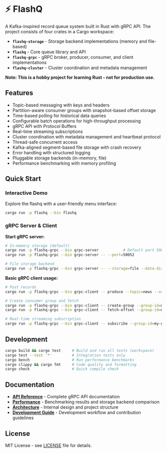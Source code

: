 # ⚡ FlashQ

A Kafka-inspired record queue system built in Rust with gRPC API. The project consists of four crates in a Cargo workspace:

- **`flashq-storage`** - Storage backend implementations (memory and file-based)
- **`flashq`** - Core queue library and API
- **`flashq-grpc`** - gRPC broker, producer, consumer, and client implementations
- **`flashq-cluster`** - Cluster coordination and metadata management

**Note: This is a hobby project for learning Rust - not for production use.**

## Features

- Topic-based messaging with keys and headers
- Partition-aware consumer groups with snapshot-based offset storage
- Time-based polling for historical data queries
- Configurable batch operations for high-throughput processing
- gRPC API with Protocol Buffers
- Real-time streaming subscriptions
- Cluster coordination with metadata management and heartbeat protocol
- Thread-safe concurrent access
- Kafka-aligned segment-based file storage with crash recovery
- Error handling with structured logging
- Pluggable storage backends (in-memory, file)
- Performance benchmarking with memory profiling

## Quick Start

### Interactive Demo
Explore the flashq with a user-friendly menu interface:

```bash
cargo run -p flashq --bin flashq
```

### gRPC Server & Client

**Start gRPC server:**
```bash
# In-memory storage (default)
cargo run -p flashq-grpc --bin grpc-server           # Default port 50051
cargo run -p flashq-grpc --bin grpc-server -- --port=50052

# File storage backend
cargo run -p flashq-grpc --bin grpc-server -- --storage=file --data-dir=./data
```

**Basic gRPC client usage:**
```bash
# Post records
cargo run -p flashq-grpc --bin grpc-client -- produce --topic=news --value="Hello gRPC!"

# Create consumer group and fetch
cargo run -p flashq-grpc --bin grpc-client -- create-group --group-id=my-group
cargo run -p flashq-grpc --bin grpc-client -- fetch-offset --group-id=my-group --topic=news

# Real-time streaming subscription
cargo run -p flashq-grpc --bin grpc-client -- subscribe --group-id=my-group --topic=news
```

## Development

```bash
cargo build && cargo test     # Build and run all tests (workspace)
cargo test --test '*'         # Integration tests only
cargo bench                   # Run performance benchmarks
cargo clippy && cargo fmt     # Code quality and formatting
cargo check                   # Quick compile check
```

## Documentation

- **[API Reference](docs/api.md)** - Complete gRPC API documentation
- **[Performance](docs/performance.md)** - Benchmarking results and storage backend comparison
- **[Architecture](docs/architecture.md)** - Internal design and project structure
- **[Development Guide](docs/development.md)** - Development workflow and contribution guidelines

## License

MIT License - see [LICENSE](LICENSE) file for details.
